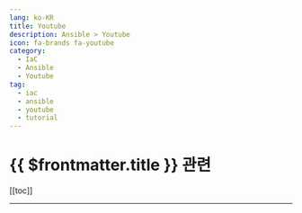 ```yaml
---
lang: ko-KR
title: Youtube
description: Ansible > Youtube
icon: fa-brands fa-youtube
category:
  - IaC
  - Ansible
  - Youtube 
tag:
  - iac
  - ansible
  - youtube
  - tutorial
---
```


# {{ $frontmatter.title }} 관련

[[toc]]

---

<MyYouTubeItems jsonName="yu-JeffGeerling" /><!-- Jeff Geerling -->
<MyYouTubeItems jsonName="yu-toptechskills" /><!-- Percy Grunwald from TopTechSkills -->

<TagLinks />